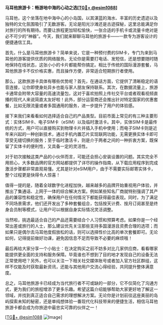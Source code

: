 **马耳他旅游卡：畅游地中海的心动之选[[TG💪+ @esim1088](https://t.me/s/esim1088)]**

马耳他，这个坐落在地中海中心的小岛国，以其湛蓝的海水、丰富的历史遗迹以及独特的文化氛围吸引了无数游客。无论是阳光沙滩还是古迹探秘，这里总能满足你对旅行的所有期待。而要让旅程更加轻松愉快，一张合适的手机卡或流量卡绝对是必不可少的“神器”。今天，我们就来聊聊马耳他的旅游卡——一款专为游客设计的便捷通信工具。

首先，什么是马耳他旅游卡？简单来说，它是一种预付费的SIM卡，专门为来到马耳他的游客提供优质的网络服务。无论你是需要打电话、发短信，还是想要随时随地保持在线状态，这张小小的卡片都能帮你搞定。相比于传统的国际漫游套餐，马耳他旅游卡不仅价格实惠，而且操作方便，非常适合短期旅行者使用。

那么，这款旅游卡具体有哪些优势呢？首先，在通话方面，它提供了清晰稳定的语音连接，让你即使身处异乡也能与家人朋友保持联系。其次，在数据流量上，旅游卡通常会附带大容量的高速流量包，这对于喜欢拍照上传社交平台或者观看视频直播的现代人来说简直太友好啦！此外，部分运营商还会推出针对特定国家的优惠套餐，比如无限流量或者多国通用的服务，进一步提升了用户的体验感。

接下来我们来看看如何选择适合自己的产品类型。目前市面上常见的有三种主要形式：实体SIM卡、电子SIM卡（eSIM）以及临时激活卡。其中，实体SIM卡是最传统的方式，用户可以直接购买到物理卡片并插入手机中使用；而电子SIM卡则是近年来兴起的一种创新技术，通过手机内置芯片实现联网功能，无需更换实体卡即可享受无缝切换的服务；至于临时激活卡，则是介于两者之间的一种折衷方案，既保留了实体卡的便利性，又具备一定的灵活性。

对于初次接触这类产品的小伙伴而言，可能还会担心安装设置的问题。其实完全不用担心，大多数品牌的官方网站都提供了详尽的操作指南，从下载应用程序到完成激活步骤都非常直观易懂。尤其是针对eSIM用户，由于不需要实际邮寄实体卡，整个过程更是快得令人惊喜！

值得一提的是，随着全球数字化进程加快，越来越多的品牌开始重视用户体验，并推出了集通话、上网于一体的综合解决方案。例如某些知名厂商就特别强调了其产品的兼容性和稳定性，确保用户在任何情况下都能获得最佳表现。同时，为了满足不同场景需求，他们还开发出了多种套餐组合，包括按天计费、按月订阅甚至是终身会员制等模式，让用户可以根据自身实际情况灵活调整。

当然啦，挑选最适合自己的产品还需要结合个人习惯和预算考虑。如果你是一个经常出差或旅行的人士，那么建议优先关注那些支持多国漫游且资费合理的选项；而如果只是偶尔去马耳他度假放松的话，则可以选择性价比高的单次套餐即可。无论如何，记得提前做好功课，避免因信息不足而导致不必要的麻烦哦！

最后再给大家分享一个小贴士：在决定购买之前不妨多对比几家供应商，看看哪家能提供更全面的支持和服务保障。毕竟谁也不想到了目的地才发现自己的设备无法正常使用吧？另外，也可以关注一下相关社交媒体账号或者加入官方社区群组，这样不仅能及时获取最新资讯，还能与其他用户交流心得经验，共同提升整体满意度。

总之，马耳他旅游卡已经成为当代旅行者不可或缺的一部分，它不仅简化了沟通方式，更为我们的旅程增添了更多乐趣。希望这篇介绍能够帮助大家更好地了解这一领域，并找到真正适合自己需求的理想解决方案。无论你是计划前往这座美丽的岛屿探索未知的秘密，还是单纯想体验一番现代化科技带来的便捷生活，相信马耳他旅游卡都会成为你旅途中最忠实可靠的伙伴之一！

[[TG💪+ @esim1088](https://t.me/s/esim1088) ![Image](https://i.postimg.cc/4NQfJmqS/Snipaste-2025-05-13-00-14-12.png)]